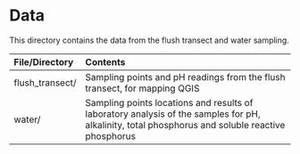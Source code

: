 # Data 

This directory contains the data from the flush transect and water sampling.

|File/Directory|Contents|
|:-------------------|:---------------------------------------------------------------------|
| flush_transect/ | Sampling points and pH readings from the flush transect, for mapping QGIS |
| water/ | Sampling points locations and results of laboratory analysis of the samples for pH, alkalinity, total phosphorus and soluble reactive phosphorus |
